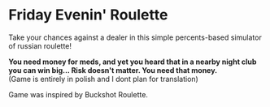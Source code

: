 # Friday Evenin' Roulette
Take your chances against a dealer in this simple percents-based simulator of russian roulette!

**You need money for meds, and yet you heard that in a nearby night club you can win big... Risk doesn't matter. You need that money.**
<br>(Game is entirely in polish and I dont plan for translation)

Game was inspired by Buckshot Roulette.
